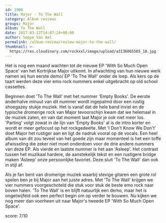 ```yaml
---
id: 1986
title: Major - To The Wall
category: Album reviews
groups: Major
album: To The Wall
date: 2017-03-22T14:07:24+00:00
author: Seppe Van Ael
permalink: /album-review/review-major-to-the-wall/
thumbnail: >-
  https://res.cloudinary.com/rockxxl/image/upload/a3136065565_10.jpg
---
```

Het is nog een maand wachten tot de nieuwe EP 'With So Much Open Space' van het Kortrijkse Major uitkomt. In afwachting van hun nieuwe werk namen wij hun eerste demo/ EP 'To The Wall' onder de loep. Als kers op de taart werden deze vier emo rock nummers enkel uitgebracht op old school cassettes.

Beginnen doet 'To The Wall' met het nummer 'Empty Books'. De eerste anderhalve minuut van dit nummer wordt ingepalmd door een rustig shoegazey stukje muziek. Het is vanaf dat de hele band inviel en de typische dromerige rock van Major tevoorschijn kwam dat we helemaal in de muziek zaten, en van dat moment laat Major je ook niet meer los. 'Parting' volgt zowat in de lijn van 'Empty Books' al is de intro korter en wordt er meer gefocust op het rockgedeelte. Met 'I Don't Know We Don't' doet Major het rustiger aan en ligt de nadruk vooral op de vocals. Een heel album van dit zou teveel van het goede zijn maar momenteel is het een toffe afwisseling die zeker niet moet onderdoen voor de drie andere nummers van deze EP. Als vierde en laatste nummer is het aan 'Asleep'. Het contrast tussen het muzikaal hardere, de aanstekelijk tekst en een rustigere bridge maken 'Asleep' onze persoonlijke favoriet. Deze sluit 'To The Wall' dan ook in stijl af.

Als je fan bent van dromerige muziek waarbij stevige gitaren een grote rol spelen ben je bij Major aan het juiste adres. Met 'To The Wall' krijgen we vier nummers voorgeschoteld die stuk voor stuk de beste emo rock naar boven halen. 'To The Wall' is en blijft natuurlijk een demo, maar het is ongetwijfeld ook een perfect begin om op verder te bouwen. Nu kijken we nog meer dan voorheen uit naar Major's tweede EP 'With So Much Open Space'.

score: 7/10
